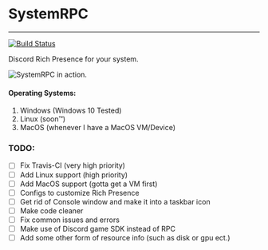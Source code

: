 # SystemRPC
___

[![Build Status](https://travis-ci.com/Waves-rgb/SystemRPC.svg?branch=main)](https://travis-ci.com/Waves-rgb/SystemRPC)

Discord Rich Presence for your system.

![SystemRPC in action.](https://doggo.ninja/7MKmHp.gif)

#### Operating Systems:
 1. Windows (Windows 10 Tested)
 2. Linux (soon™️)
 3. MacOS (whenever I have a MacOS VM/Device)

### TODO:
- [ ] Fix Travis-CI (very high priority)
- [ ] Add Linux support (high priority)
- [ ] Add MacOS support (gotta get a VM first)
- [ ] Configs to customize Rich Presence
- [ ] Get rid of Console window and make it into a taskbar icon
- [ ] Make code cleaner
- [ ] Fix common issues and errors
- [ ] Make use of Discord game SDK instead of RPC
- [ ] Add some other form of resource info (such as disk or gpu ect.)
